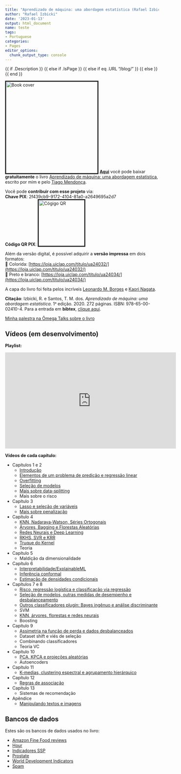 ```yaml
---
title: "Aprendizado de máquina: uma abordagem estatística (Rafael Izbicki e Tiago Mendonça)"
author: "Rafael Izbicki"
date: '2023-01-13'
output: html_document
name: teste
tags:
- Portuguese
categories:
- Pages
editor_options: 
  chunk_output_type: console
---
```


{{ if .Description }}
<meta name="description" content="{{ .Description }}">
{{ else if .IsPage }}
<meta name="description" content="{{ .Summary | plainify }}">
{{ else if eq .URL “/blog/” }}
<meta name="description" content="Lass dich inspirieren - mit einzigartigen Blog-Posts und Videos zu Yoga, Reisen, Mind & Meditation, Gesundheit und mehr. - Get inspired & share the spirit!">
{{ else }}
<meta name="description" content="Yoga-Unterricht auf Spendenbasis. Inspirierender Blog & Videos über Yoga, Reisen, Mind & Meditation, Gesundheit & mehr. - Get inspired & share the spirit!">
{{ end }}

<a href="../AME.pdf"><img src="../img/ame.png" alt="Book cover"   width="300px" style="float: center" border="3"/></a>
  [**Aqui**](../AME.pdf) você pode baixar **gratuitamente** o livro
[Aprendizado de máquina: uma abordagem estatística](../AME.pdf), escrito por mim e pelo [Tiago Mendonça](https://www.tiagoms.com/). 


Você pode **contribuir com esse projeto** via: <br>
**Chave PIX**: 2f439cb9-9172-4104-81a0-a2649695a2d7<br>
**Código QR PIX**:
<a href="../AME.pdf"><img src="../img/QR.png" alt="Cógigo QR"   width="150px" style="float: center" border="3"/></a>

Além da versão digital, é possível adquirir a **versão impressa** em dois formatos: <br>
:book: Colorida: [https://loja.uiclap.com/titulo/ua24032/](https://loja.uiclap.com/titulo/ua24032/) <br>
:book:   Preto e branco: [https://loja.uiclap.com/titulo/ua24034/](https://loja.uiclap.com/titulo/ua24034/)

A capa do livro foi feita pelos incríveis [Leonardo M. Borges](http://aquitemcaqui.com/) e [Kaori Nagata](http://www.kaorinagata.net/).

**Citação**: Izbicki, R. e Santos, T. M. dos. *Aprendizado de máquina: uma abordagem estatística*. 1ᵃ edição. 2020. 272 páginas. ISBN: 978-65-00-02410-4.
Para a entrada em **bibtex**, [clique aqui](../citacao.bib).


[Minha palestra na Ômega Talks sobre o livro](https://www.youtube.com/watch?v=bZG_yAz6He4)


## Vídeos (em desenvolvimento)

**Playlist:**

  <iframe width="560" height="315" src="https://www.youtube.com/embed/videoseries?list=PLMZwWwAgHhmAB8-qg5HWkdB5VDr8ROeyj" frameborder="0" allow="accelerometer; autoplay; clipboard-write; encrypted-media; gyroscope; picture-in-picture" allowfullscreen></iframe>
  
**Vídeos de cada capítulo:**  

- Capítulos 1 e 2
  * [Introdução](https://youtu.be/DayjLIje9to)
  * [Elementos de um problema de predição e regressão linear](https://www.youtube.com/watch?v=q2wb4tvEwpw)
  * [Overfitting](https://www.youtube.com/watch?v=QfpW4ZEiGLg)
  * [Seleção de modelos](https://youtu.be/_UaAxnzkRkA)
  * [Mais sobre data-splitting](https://youtu.be/J6J2eQWIYYI)
  * Mais sobre o risco
- Capítulo 3
  * [Lasso e seleção de variáveis](https://youtu.be/NP9mVewUVSw)
  * [Mais sobre penalização](https://www.youtube.com/watch?v=CVwVTJ3JW7c&t=1315s)
- Capítulo 4
  * [KNN, Nadaraya-Watson, Séries Ortogonais](https://youtu.be/p7tQ_cqfLBk)
  * [Árvores, Bagging e Florestas Aleatórias](https://youtu.be/80hT0_8LTGU) 
  * [Redes Neurais e Deep Learning](https://youtu.be/b73pxvFvTV0)
  * [RKHS, SVR e KRR](https://www.youtube.com/watch?v=vhXfUj0Wy3k) 
  * [Truque do Kernel](https://youtu.be/97b3vLMBcuc)
  * Teoria
- Capítulo 5
  * Maldição da dimensionalidade
- Capítulo 6
  * [Interpretabilidade/ExplainableML](https://youtu.be/12OkqR9FdA8)
  * [Inferência conformal](https://youtu.be/UIr8H2A2x0I)
  * [Estimação de densidades condicionais](https://www.youtube.com/watch?v=zROykZaxx3s)
- Capítulos 7 e 8
  * [Risco, regressão logística e classificação via regressão](https://youtu.be/8Gz7Bz_Cs5E)
  * [Seleção de modelos, outras medidas de desempenho e desbalanceamento](https://youtu.be/hIrJAG9hp0g)
  * [Outros classificadores plugin: Bayes ingênuo e análise discriminante](https://youtu.be/LUtkIamL6sw)
  * SVM
  * [KNN, árvores, florestas e redes neurais](https://youtu.be/1UQ6jhH10Iw)
  * Boosting
- Capítulo 9
  * [Assimetria na função de perda e dados desbalanceados](https://youtu.be/hIrJAG9hp0g)
  * Dataset shift e viés de seleção
  * Combinando classificadores
  * Teoria VC
- Capítulo 10
  * [PCA, KPCA e projeções aleatórias](https://youtu.be/X3qpViqVs6I)
  * Autoencoders
- Capítulo 11
  * [K-medias, clustering espectral e agrupamento hierárquico](https://youtu.be/1PFlutsdjGM)
- Capítulo 12
  * [Regras de associação](https://youtu.be/S1Jey3_SmfU)
- Capítulo 13
  * Sistemas de recomendação
- Apêndice
  * [Manipulando textos e imagens](https://youtu.be/hS8yMYS36ko)
  
  
## Bancos de dados

Estes são os bancos de dados usados no livro:

- [Amazon Fine Food reviews](https://www.kaggle.com/snap/amazon-fine-food-reviews)
- [Hour](../dados/hour.csv)
- [Indicadores SSP](../dados/indicadores_ssp.csv)
- [Prostate](../dados/prostate.data)
- [World Development Indicators](../dados/worldDevelopmentIndicators.csv)
- [Spam](../dados/spam.txt)

